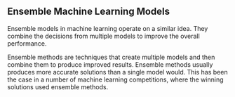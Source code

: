 ## Ensemble Machine Learning Models



Ensemble models in machine learning operate on a similar idea. They combine the decisions from multiple models to improve the overall performance. 

Ensemble methods are techniques that create multiple models and then combine them to produce improved results. Ensemble methods usually produces more accurate solutions than a single model would. This has been the case in a number of machine learning competitions, where the winning solutions used ensemble methods. 